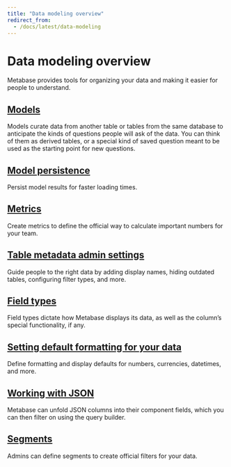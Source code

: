 ```yaml
---
title: "Data modeling overview"
redirect_from:
  - /docs/latest/data-modeling
---
```


# Data modeling overview

Metabase provides tools for organizing your data and making it easier for people to understand.

## [Models](./models.md)

Models curate data from another table or tables from the same database to anticipate the kinds of questions people will ask of the data. You can think of them as derived tables, or a special kind of saved question meant to be used as the starting point for new questions.

## [Model persistence](./model-persistence.md)

Persist model results for faster loading times.

## [Metrics](./metrics.md)

Create metrics to define the official way to calculate important numbers for your team.

## [Table metadata admin settings](./metadata-editing.md)

Guide people to the right data by adding display names, hiding outdated tables, configuring filter types, and more.

## [Field types](./field-types.md)

Field types dictate how Metabase displays its data, as well as the column’s special functionality, if any.

## [Setting default formatting for your data](./field-types.md)

Define formatting and display defaults for numbers, currencies, datetimes, and more.

## [Working with JSON](./json-unfolding.md)

Metabase can unfold JSON columns into their component fields, which you can then filter on using the query builder.

## [Segments](./segments.md)

Admins can define segments to create official filters for your data.
